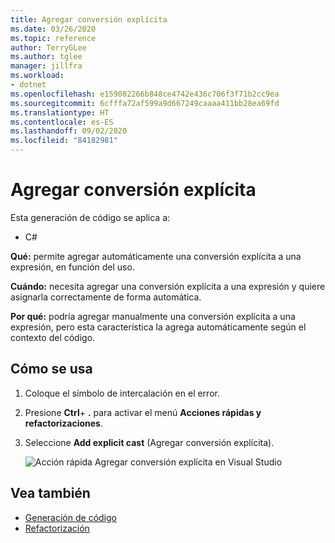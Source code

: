 ```yaml
---
title: Agregar conversión explícita
ms.date: 03/26/2020
ms.topic: reference
author: TerryGLee
ms.author: tglee
manager: jillfra
ms.workload:
- dotnet
ms.openlocfilehash: e159082266b848ce4742e436c706f3f71b2cc9ea
ms.sourcegitcommit: 6cfffa72af599a9d667249caaaa411bb28ea69fd
ms.translationtype: HT
ms.contentlocale: es-ES
ms.lasthandoff: 09/02/2020
ms.locfileid: "84182981"
---
```

# <a name="add-explicit-cast"></a>Agregar conversión explícita

Esta generación de código se aplica a:

- C#

**Qué:** permite agregar automáticamente una conversión explícita a una expresión, en función del uso.

**Cuándo:** necesita agregar una conversión explícita a una expresión y quiere asignarla correctamente de forma automática.

**Por qué:** podría agregar manualmente una conversión explícita a una expresión, pero esta característica la agrega automáticamente según el contexto del código.

## <a name="how-to-use-it"></a>Cómo se usa

1. Coloque el símbolo de intercalación en el error.
2. Presione **Ctrl**+ **.** para activar el menú **Acciones rápidas y refactorizaciones**.
3. Seleccione **Add explicit cast** (Agregar conversión explícita).

   ![Acción rápida Agregar conversión explícita en Visual Studio](media/add-explicit-cast.png)

## <a name="see-also"></a>Vea también

- [Generación de código](../code-generation-in-visual-studio.md)
- [Refactorización](../refactoring-in-visual-studio.md)
